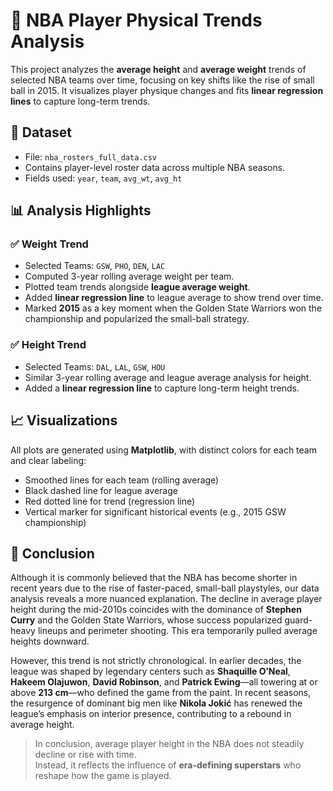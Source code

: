 # 🏀 NBA Player Physical Trends Analysis

This project analyzes the **average height** and **average weight** trends of selected NBA teams over time, focusing on key shifts like the rise of small ball in 2015. It visualizes player physique changes and fits **linear regression lines** to capture long-term trends.

## 📁 Dataset

- File: `nba_rosters_full_data.csv`
- Contains player-level roster data across multiple NBA seasons.
- Fields used: `year`, `team`, `avg_wt`, `avg_ht`

## 📊 Analysis Highlights

### ✅ Weight Trend
- Selected Teams: `GSW`, `PHO`, `DEN`, `LAC`
- Computed 3-year rolling average weight per team.
- Plotted team trends alongside **league average weight**.
- Added **linear regression line** to league average to show trend over time.
- Marked **2015** as a key moment when the Golden State Warriors won the championship and popularized the small-ball strategy.

### ✅ Height Trend
- Selected Teams: `DAL`, `LAL`, `GSW`, `HOU`
- Similar 3-year rolling average and league average analysis for height.
- Added a **linear regression line** to capture long-term height trends.

## 📈 Visualizations

All plots are generated using **Matplotlib**, with distinct colors for each team and clear labeling:

- Smoothed lines for each team (rolling average)
- Black dashed line for league average
- Red dotted line for trend (regression line)
- Vertical marker for significant historical events (e.g., 2015 GSW championship)

## 🧠 Conclusion

Although it is commonly believed that the NBA has become shorter in recent years due to the rise of faster-paced, small-ball playstyles, our data analysis reveals a more nuanced explanation. The decline in average player height during the mid-2010s coincides with the dominance of **Stephen Curry** and the Golden State Warriors, whose success popularized guard-heavy lineups and perimeter shooting. This era temporarily pulled average heights downward.

However, this trend is not strictly chronological. In earlier decades, the league was shaped by legendary centers such as **Shaquille O’Neal**, **Hakeem Olajuwon**, **David Robinson**, and **Patrick Ewing**—all towering at or above **213 cm**—who defined the game from the paint. In recent seasons, the resurgence of dominant big men like **Nikola Jokić** has renewed the league’s emphasis on interior presence, contributing to a rebound in average height.

> In conclusion, average player height in the NBA does not steadily decline or rise with time.  
> Instead, it reflects the influence of **era-defining superstars** who reshape how the game is played.

